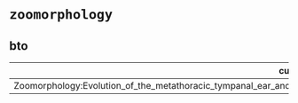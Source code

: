 # `zoomorphology`

## bto

| curie                                                                                                                     |   usages | nodes                                                     |
|---------------------------------------------------------------------------------------------------------------------------|----------|-----------------------------------------------------------|
| Zoomorphology:Evolution_of_the_metathoracic_tympanal_ear_and_its_mesothoracic_homologue_in_the_Macrolepidoptera_(Insecta) |        1 | [BTO:0000639](http://purl.obolibrary.org/obo/BTO_0000639) |


